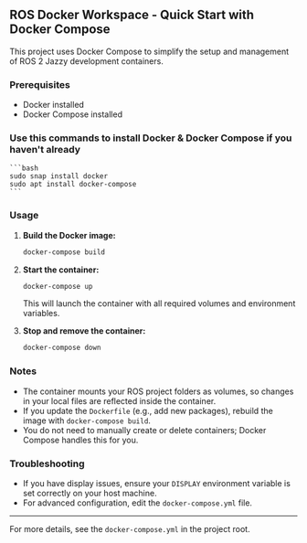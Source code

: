 ## ROS Docker Workspace - Quick Start with Docker Compose

This project uses Docker Compose to simplify the setup and management of ROS 2 Jazzy development containers.

### Prerequisites

- Docker installed
- Docker Compose installed

### Use this commands to install Docker & Docker Compose if you haven't already
	```bash
	sudo snap install docker
	sudo apt install docker-compose
	```


### Usage

1. **Build the Docker image:**
	```bash
	docker-compose build
	```

2. **Start the container:**
	```bash
	docker-compose up
	```
	This will launch the container with all required volumes and environment variables.

3. **Stop and remove the container:**
	```bash
	docker-compose down
	```

### Notes

- The container mounts your ROS project folders as volumes, so changes in your local files are reflected inside the container.
- If you update the `Dockerfile` (e.g., add new packages), rebuild the image with `docker-compose build`.
- You do not need to manually create or delete containers; Docker Compose handles this for you.

### Troubleshooting

- If you have display issues, ensure your `DISPLAY` environment variable is set correctly on your host machine.
- For advanced configuration, edit the `docker-compose.yml` file.

---
For more details, see the `docker-compose.yml` in the project root.
